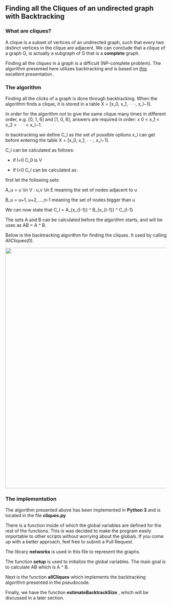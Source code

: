 ## Finding all the Cliques of an undirected graph with Backtracking

### What are cliques?
A clique is a subset of vertices of an undirected graph, such that every two distinct vertices in the clique are adjacent. We can conclude that a clique of a graph G, is actually a subgraph of G that is a **complete** graph.

Finding all the cliques in a graph is a difficult (NP-complete problem). The algorithm presented here utilizes backtracking and is based on [this](https://www.site.uottawa.ca/~lucia/courses/5165-10/Backtracking.pdf) excellent presentation.

### The algorithm

Finding all the clicks of a graph is done through backtracking. When the algorithm finds a clique, it is stored in a table X = [x_0, x_1, · · ·, x_l−1].
 
In order for the algorithm not to give the same clique many times in different order, e.g. [0, 1, 6] and [1, 0, 6], answers are required in order: x 0 < x_1 < x_2 < · · · < x_l−1.

In backtracking we define C_l as the set of possible options x_l can get before entering the table X = [x_0, x_1, · · ·, x_l−1].

C_l can be calculated as follows:

- if l=0 C_0 is V 

- if l>0 C_l can be calculated as:

first let the following sets:

A_u = u \in V : u,v \in E meaning the set of nodes adjacent to u

B_u = u+1, u+2, ...,n-1 meaning the set of nodes bigger than u

We can now state that C_l = A_{x_{l-1}} ^ B_{x_{l-1}} ^ C_{l-1}

The sets A and B can be calculated before the algorithm starts, and will be uses as AB = A ^ B.

Below is the backtracking algorithm for finding the cliques. It used by calling AllCliques(0).

<img src="https://user-images.githubusercontent.com/61196956/170009154-7d41514b-1e8e-4c0d-8313-6c1b82b8c216.png" width="750">



### The implementation
The algorithm presented above has been implemented in **Python 3** and is located in the file **cliques.py**

There is a function inside of which the global variables are defined for the rest of the functions. This is was decided to make the program easily importable to other scripts without worrying about the globals. If you come up with a better approach, feel free to submit a Pull Request.

The library **networkx** is used in this file to represent the graphs.

The function **setup** is used to initialize the global variables. The main goal is to calculate AB which is A ^ B.

Next is the function **allCliques** which implements the backtracking algorithm presented in the pseudocode.

Finally, we have the function **estimateBacktrackSize** , which will be discussed in a later section.

